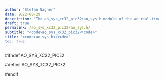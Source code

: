 ```yaml
---
author: "Stefan Wagner"
date: 2022-08-29
description: "The ao_sys_xc32_pic32/ao_sys.h module of the ao real-time operating system."
draft: true
permalink: /ao_sys_xc32_pic32/ao_sys.h/ 
subtitle: "<code>ao_sys_xc32_pic32</code>"
title: "<code>ao_sys.h</code>"
toc: true
---
```


#ifndef AO_SYS_XC32_PIC32

#define AO_SYS_XC32_PIC32

#endif

